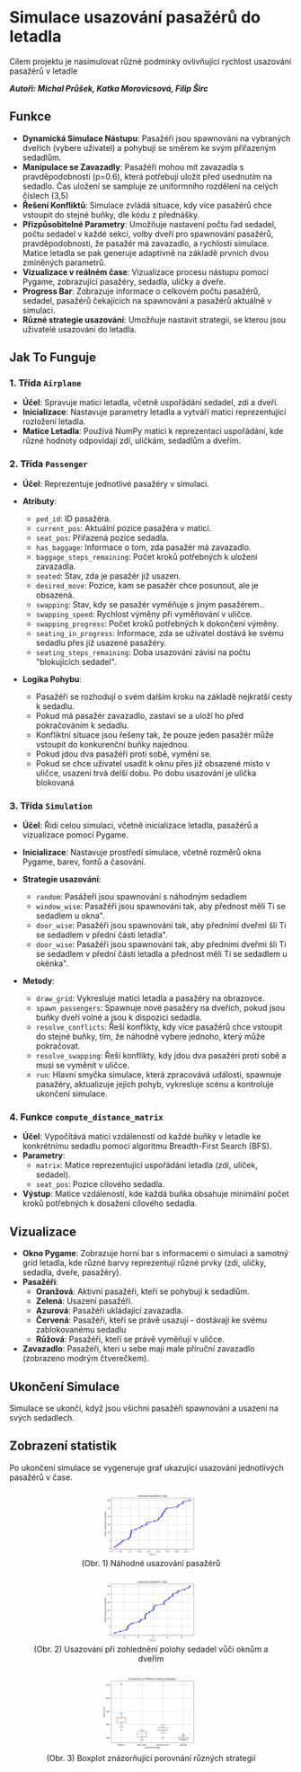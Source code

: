 # Simulace usazování pasažérů do letadla
Cílem projektu je nasimulovat různé podmínky ovlivňující rychlost usazování pasažérů v letadle

**_Autoři: Michal Průšek, Katka Morovicsová, Filip Širc_**

## Funkce

- **Dynamická Simulace Nástupu**: Pasažéři jsou spawnováni na vybraných dveřích (vybere uživatel) a pohybují se směrem ke svým přiřazeným sedadlům.
- **Manipulace se Zavazadly**: Pasažéři mohou mít zavazadla s pravděpodobností (p=0.6), která potřebují uložit před usednutím na sedadlo. Čas uložení se sampluje ze uniformního rozdělení na celých číslech (3,5) 
- **Řešení Konfliktů**: Simulace zvládá situace, kdy více pasažérů chce vstoupit do stejné buňky, dle kódu z přednášky.
- **Přizpůsobitelné Parametry**: Umožňuje nastavení počtu řad sedadel, počtu sedadel v každé sekci, volby dveří pro spawnování pasažérů, pravděpodobnosti, že pasažér má zavazadlo, a rychlosti simulace. Matice letadla se pak generuje adaptivně na základě prvních dvou zmíněných parametrů.
- **Vizualizace v reálném čase**: Vizualizace procesu nástupu pomocí Pygame, zobrazující pasažéry, sedadla, uličky a dveře.
- **Progress Bar**: Zobrazuje informace o celkovém počtu pasažérů, sedadel, pasažérů čekajících na spawnování a pasažérů aktuálně v simulaci.
- **Různé strategie usazování**: Umožňuje nastavit strategii, se kterou jsou uživatelé usazování do letadla.

## Jak To Funguje

### 1. Třída `Airplane`

- **Účel**: Spravuje matici letadla, včetně uspořádání sedadel, zdí a dveří.
- **Inicializace**: Nastavuje parametry letadla a vytváří matici reprezentující rozložení letadla.
- **Matice Letadla**: Používá NumPy matici k reprezentaci uspořádání, kde různé hodnoty odpovídají zdí, uličkám, sedadlům a dveřím.

### 2. Třída `Passenger`

- **Účel**: Reprezentuje jednotlivé pasažéry v simulaci.
- **Atributy**:
  - `ped_id`: ID pasažéra.
  - `current_pos`: Aktuální pozice pasažéra v matici.
  - `seat_pos`: Přiřazená pozice sedadla.
  - `has_baggage`: Informace o tom, zda pasažér má zavazadlo.
  - `baggage_steps_remaining`: Počet kroků potřebných k uložení zavazadla.
  - `seated`: Stav, zda je pasažér již usazen.
  - `desired_move`: Pozice, kam se pasažér chce posunout, ale je obsazená.
  - `swapping`: Stav, kdy se pasažér vyměňuje s jiným pasažérem..
  - `swapping_speed`: Rychlost výměny při vyměňování v uličce.
  - `swapping_progress`: Počet kroků potřebných k dokončení výměny.
  - `seating_in_progress`: Informace, zda se uživatel dostává ke svému sedadlu přes již usazené pasažéry.
  - `seating_steps_remaining`: Doba usazování závisí na počtu "blokujících sedadel".

- **Logika Pohybu**:
  - Pasažéři se rozhodují o svém dalším kroku na základě nejkratší cesty k sedadlu.
  - Pokud má pasažér zavazadlo, zastaví se a uloží ho před pokračováním k sedadlu.
  - Konfliktní situace jsou řešeny tak, že pouze jeden pasažér může vstoupit do konkurenční buňky najednou.
  - Pokud jdou dva pasažéři proti sobě, vymění se.
  - Pokud se chce uživatel usadit k oknu přes již obsazené místo v uličce, usazení trvá delší dobu. Po dobu usazování je ulička blokovaná
  
### 3. Třída `Simulation`

- **Účel**: Řídí celou simulaci, včetně inicializace letadla, pasažérů a vizualizace pomocí Pygame.
- **Inicializace**: Nastavuje prostředí simulace, včetně rozměrů okna Pygame, barev, fontů a časování.
- **Strategie usazování**:
  - `random`: Pasážeři jsou spawnování s náhodným sedadlem
  - `window_wise`: Pasažéři jsou spawnováni tak, aby přednost měli Ti se sedadlem u okna".
  - `door_wise`: Pasažéři jsou spawnováni tak, aby předními dveřmi šli Ti se sedadlem v přední části letadla".
  - `door_wise`: Pasažéři jsou spawnováni tak, aby předními dveřmi šli Ti se sedadlem v přední části letadla a přednost měli Ti se sedadlem u okénka".

- **Metody**:
  - `draw_grid`: Vykresluje matici letadla a pasažéry na obrazovce.
  - `spawn_passengers`: Spawnuje nové pasažéry na dveřích, pokud jsou buňky dveří volné a jsou k dispozici sedadla.
  - `resolve_conflicts`: Řeší konflikty, kdy více pasažérů chce vstoupit do stejné buňky, tím, že náhodně vybere jednoho, který může pokračovat.
  - `resolve_swapping`: Řeší konflikty, kdy jdou dva pasažéri proti sobě a musi se vyměnit v uličce.
  - `run`: Hlavní smyčka simulace, která zpracovává události, spawnuje pasažéry, aktualizuje jejich pohyb, vykresluje scénu a kontroluje ukončení simulace.

### 4. Funkce `compute_distance_matrix`

- **Účel**: Vypočítává matici vzdáleností od každé buňky v letadle ke konkrétnímu sedadlu pomocí algoritmu Breadth-First Search (BFS).
- **Parametry**:
  - `matrix`: Matice reprezentující uspořádání letadla (zdí, uliček, sedadel).
  - `seat_pos`: Pozice cílového sedadla.
- **Výstup**: Matice vzdáleností, kde každá buňka obsahuje minimální počet kroků potřebných k dosažení cílového sedadla.

## Vizualizace

- **Okno Pygame**: Zobrazuje horní bar s informacemi o simulaci a samotný grid letadla, kde různé barvy reprezentují různé prvky (zdi, uličky, sedadla, dveře, pasažéry).
- **Pasažéři**:
  - **Oranžová**: Aktivní pasažéři, kteří se pohybují k sedadlům.
  - **Zelená**: Usazení pasažéři.
  - **Azurová**: Pasažéři ukládající zavazadla.
  - **Červená**: Pasažéři, kteří se právě usazují - dostávají ke svému zablokovanému sedadlu
  - **Růžová**: Pasažéři, kteří se právě vyměňují v uličce.
- **Zavazadlo**: Pasažéři, kteri u sebe maji male příruční zavazadlo (zobrazeno modrým čtverečkem).

## Ukončení Simulace

Simulace se ukončí, když jsou všichni pasažéři spawnováni a usazeni na svých sedadlech.

## Zobrazení statistik
Po ukončení simulace se vygeneruje graf ukazující usazování jednotlivých pasažérů v čase.
<p align="center">
    <figure align="center">
      <img src="./plots/seatingRandom.png" width="45%" />
      <figcaption align="center">(Obr. 1) Náhodné usazování pasažérů</figcaption>
    </figure>
    <figure align="center">
      <img src="./plots/seatingOptimal.png" width="45%" />
      <figcaption align="center">(Obr. 2) Usazování při zohlednění polohy sedadel vůči oknům a dveřím</figcaption>
    </figure>
  <figure align="center">
      <img src="./plots/boxplot.png" width="45%" />
      <figcaption align="center">(Obr. 3) Boxplot znázorňující porovnání různých strategií</figcaption>
    </figure>
</p>
